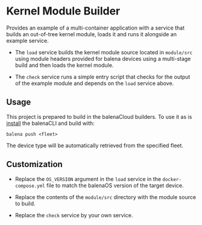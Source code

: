 # Kernel Module Builder

Provides an example of a multi-container application with a service that builds
an out-of-tree kernel module, loads it and runs it alongside an example service.

* The `load` service builds the kernel module source located in `module/src`
  using module headers provided for balena devices using a multi-stage build
	and then loads the kernel module.

* The `check` service runs a simple entry script that checks for the output of
  the example module and depends on the `load` service above.

## Usage

This project is prepared to build in the balenaCloud builders. To use it
as is [install](https://github.com/balena-io/balena-cli/blob/master/INSTALL.md) the balenaCLI and build with:

```
balena push <fleet>
```

The device type will be automatically retrieved from the specified fleet.

## Customization

* Replace the `OS_VERSION` argument in the `load` service in the
  `docker-compose.yml` file to match the balenaOS version of the target device.

* Replace the contents of the `module/src` directory with the module source to
  build.

* Replace the `check` service by your own service.

